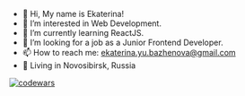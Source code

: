 - 👋 Hi, My name is Ekaterina!
- 👀 I’m interested in Web Development.
- 🌱 I’m currently learning ReactJS.
- 💞️ I’m looking for a job as a Junior Frontend Developer.
- 📫 How to reach me: ekaterina.yu.bazhenova@gmail.com
- :round_pushpin: Living in Novosibirsk, Russia

[![codewars](https://www.codewars.com/users/ekaterina2288/badges/micro?theme=light)](https://www.codewars.com/users/username) 
<!---
kathriciya/kathriciya is a ✨ special ✨ repository because its `README.md` (this file) appears on your GitHub profile.
You can click the Preview link to take a look at your changes.
--->
